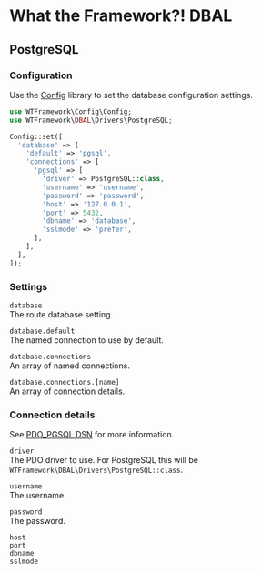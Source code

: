 # What the Framework?! DBAL

## PostgreSQL

### Configuration

Use the [Config](https://github.com/wtframework/config) library to set the database configuration settings.

```php
use WTFramework\Config\Config;
use WTFramework\DBAL\Drivers\PostgreSQL;

Config::set([
  'database' => [
    'default' => 'pgsql',
    'connections' => [
      'pgsql' => [
        'driver' => PostgreSQL::class,
        'username' => 'username',
        'password' => 'password',
        'host' => '127.0.0.1',
        'port' => 5432,
        'dbname' => 'database',
        'sslmode' => 'prefer',
      ],
    ],
  ],
]);
```

### Settings

`database`\
The route database setting.

`database.default`\
The named connection to use by default.

`database.connections`\
An array of named connections.

`database.connections.[name]`\
An array of connection details.

### Connection details

See [PDO_PGSQL DSN](https://www.php.net/manual/en/ref.pdo-pgsql.connection.php) for more information.

`driver`\
The PDO driver to use. For PostgreSQL this will be `WTFramework\DBAL\Drivers\PostgreSQL::class`.

`username`\
The username.

`password`\
The password.

`host`\
`port`\
`dbname`\
`sslmode`